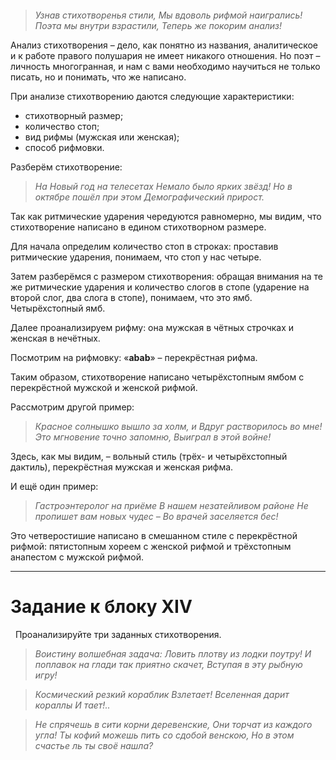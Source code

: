 ```table-of-contents
```

>_Узнав стихотворенья стили,_
_Мы вдоволь рифмой наигрались!_
_Поэта мы внутри взрастили,_
_Теперь же покорим анализ!_

Анализ стихотворения – дело, как понятно из названия, аналитическое и к работе правого полушария не имеет никакого отношения. Но поэт – личность многогранная, и нам с вами необходимо научиться не только писать, но и понимать, что же написано.

При анализе стихотворению даются следующие характеристики:

- стихотворный размер;
- количество стоп;
- вид рифмы (мужская или женская);
- способ рифмовки.

Разберём стихотворение:

>_На Новый год на телесетах_
_Немало было ярких звёзд!_
_Но в октябре пошёл при этом_
_Демографический прирост._

Так как ритмические ударения чередуются равномерно, мы видим, что стихотворение написано в едином стихотворном размере.

Для начала определим количество стоп в строках: проставив ритмические ударения, понимаем, что стоп у нас четыре.

Затем разберёмся с размером стихотворения: обращая внимания на те же ритмические ударения и количество слогов в стопе (ударение на второй слог, два слога в стопе), понимаем, что это ямб. Четырёхстопный ямб.

Далее проанализируем рифму: она мужская в чётных строчках и женская в нечётных.

Посмотрим на рифмовку: «**abab**» – перекрёстная рифма.

Таким образом, стихотворение написано четырёхстопным ямбом с перекрёстной мужской и женской рифмой.

Рассмотрим другой пример:

>_Красное солнышко вышло за холм, и_
_Вдруг растворилось во мне!_
_Это мгновение точно запомню,_
_Выиграл в этой войне!_

Здесь, как мы видим, – вольный стиль (трёх- и четырёхстопный дактиль), перекрёстная мужская и женская рифма.

И ещё один пример:

>_Гастроэнтеролог на приёме_
_В нашем незатейливом районе_
_Не пропишет вам новых чудес –_
_Во врачей заселяется бес!_

Это четверостишие написано в смешанном стиле с перекрёстной рифмой: пятистопным хореем с женской рифмой и трёхстопным анапестом с мужской рифмой.

---

# Задание к блоку XIV
 
Проанализируйте три заданных стихотворения.

>_Воистину волшебная задача:_
_Ловить плотву из лодки поутру!_
_И поплавок на глади так приятно скачет,_
_Вступая в эту рыбную игру!_

>_Космический резкий кораблик_
_Взлетает!_
_Вселенная дарит кораллы_
_И тает!.._

>_Не спрячешь в сити корни деревенские,_
_Они торчат из каждого угла!_
_Ты кофий можешь пить со сдобой венскою,_
_Но в этом счастье ль ты своё нашла?_
